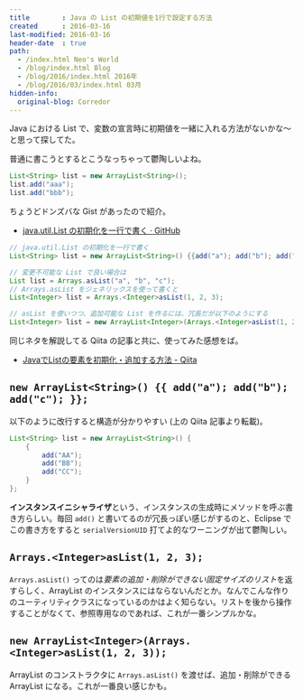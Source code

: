 ```yaml
---
title        : Java の List の初期値を1行で設定する方法
created      : 2016-03-16
last-modified: 2016-03-16
header-date  : true
path:
  - /index.html Neo's World
  - /blog/index.html Blog
  - /blog/2016/index.html 2016年
  - /blog/2016/03/index.html 03月
hidden-info:
  original-blog: Corredor
---
```


Java における List で、変数の宣言時に初期値を一緒に入れる方法がないかな～と思って探してた。

普通に書こうとするとこうなっちゃって鬱陶しいよね。

```java
List<String> list = new ArrayList<String>();
list.add("aaa");
list.add("bbb");
```

ちょうどドンズバな Gist があったので紹介。

- [java.util.List の初期化を一行で書く · GitHub](https://gist.github.com/akishin/401951)

```java
// java.util.List の初期化を一行で書く
List<String> list = new ArrayList<String>() {{add("a"); add("b"); add("c");}};

// 変更不可能な List で良い場合は
List list = Arrays.asList("a", "b", "c");
// Arrays.asList をジェネリックスを使って書くと
List<Integer> list = Arrays.<Integer>asList(1, 2, 3);

// asList を使いつつ、追加可能な List を作るには、冗長だが以下のようにする
List<Integer> list = new ArrayList<Integer>(Arrays.<Integer>asList(1, 2, 3));
```

同じネタを解説してる Qiita の記事と共に、使ってみた感想をば。

- [JavaでListの要素を初期化・追加する方法 - Qiita](http://qiita.com/yuki2006/items/be1433c50002cc24603b)

## `new ArrayList<String>() {{ add("a"); add("b"); add("c"); }};`

以下のように改行すると構造が分かりやすい (上の Qiita 記事より転載)。

```java
List<String> list = new ArrayList<String>() {
    {
        add("AA");
        add("BB");
        add("CC");
    }
};
```

**インスタンスイニシャライザ**という、インスタンスの生成時にメソッドを呼ぶ書き方らしい。毎回 `add()` と書いてるのが冗長っぽい感じがするのと、Eclipse でこの書き方をすると `serialVersionUID` 打てよ的なワーニングが出て鬱陶しい。

## `Arrays.<Integer>asList(1, 2, 3);`

`Arrays.asList()` ってのは*要素の追加・削除ができない固定サイズのリスト*を返すらしく、ArrayList のインスタンスにはならないんだとか。なんでこんな作りのユーティリティクラスになっているのかはよく知らない。リストを後から操作することがなくて、参照専用なのであれば、これが一番シンプルかな。

## `new ArrayList<Integer>(Arrays.<Integer>asList(1, 2, 3));`

ArrayList のコンストラクタに `Arrays.asList()` を渡せば、追加・削除ができる ArrayList になる。これが一番良い感じかも。
